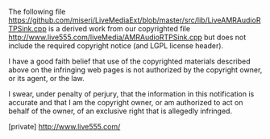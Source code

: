 The following file
https://github.com/miseri/LiveMediaExt/blob/master/src/lib/LiveAMRAudioRTPSink.cpp
is a derived work from our copyrighted file
http://www.live555.com/liveMedia/AMRAudioRTPSink.cpp
but does not include the required copyright notice (and LGPL license header).

I have a good faith belief that use of the copyrighted materials described above on the infringing web pages is not authorized 
by the copyright owner, or its agent, or the law.

I swear, under penalty of perjury, that the information in this notification is accurate and that I am the copyright owner,
or am authorized to act on behalf of the owner, of an exclusive right that is allegedly infringed.

[private]
http://www.live555.com/
